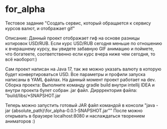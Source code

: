 # for_alpha
Тестовое задание "Создать сервис, который обращается к сервису курсов валют, и отображает gif"

Описание:
Данный проект отображает гиф на основе разницы котировок USD/RUB.
Если курс USD/RUB сегодня меньше по отношению к вчерашнему курсу, вы увидете забавную GIF анимацию и поймете, что богатеете, соответственно если курс вчера ниже чем сегодня, то всё наоборот:)

Сам проект написан на Java 17, так же можно указать валюту в которую будет конвертироваться USD.
Все параметры и профили запуска написаны в YAML файлах. На данный момент проект работает на dev.
Сборка проекта:
Выполните команду gradle build внутри intellij IDEA и внутри проекта булет собран .jar файл. Диррректория файла: "build/libs/*SNAPSHOT.jar

Теперь можно запустить готовый JAR файл командой в консоли "java -jar {absolute_path}\for_alpha-0.0.1-SNAPSHOT.jar""
После можно открывать в браузере localhost:8080 и наслаждаться творением аниматоров :)
